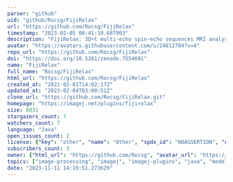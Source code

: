 ```yaml
---
parser: "github"
uid: "github/Rocsg/FijiRelax"
url: "https://github.com/Rocsg/FijiRelax"
timestamp: "2023-02-05 00:41:10.687903"
description: "FijiRelax: 3D+t multi-echo spin-echo sequences MRI analysis"
avatar: "https://avatars.githubusercontent.com/u/24812704?v=4"
repo_url: "https://github.com/Rocsg/FijiRelax"
doi: "https://doi.org/10.5281/zenodo.7554691"
name: "FijiRelax"
full_name: "Rocsg/FijiRelax"
html_url: "https://github.com/Rocsg/FijiRelax"
created_at: "2021-02-01T14:02:17Z"
updated_at: "2023-02-04T03:00:51Z"
clone_url: "https://github.com/Rocsg/FijiRelax.git"
homepage: "https://imagej.net/plugins/fijirelax"
size: 8031
stargazers_count: 7
watchers_count: 7
language: "Java"
open_issues_count: 2
license: {"key": "other", "name": "Other", "spdx_id": "NOASSERTION", "url": null, "node_id": "MDc6TGljZW5zZTA="}
subscribers_count: 3
owner: {"html_url": "https://github.com/Rocsg", "avatar_url": "https://avatars.githubusercontent.com/u/24812704?v=4", "login": "Rocsg", "type": "User"}
topics: ["image-processing", "imagej", "imagej-plugins", "java", "modeling", "mri", "relaxation-time"]
date: "2023-11-11 14:19:51.273629"
---
```

